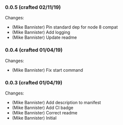 ### 0.0.5 (crafted 02/11/19)

Changes:

  * (Mike Bannister) Pin standard dep for node 8 compat
  * (Mike Bannister) Add logging
  * (Mike Bannister) Update readme

### 0.0.4 (crafted 01/04/19)

Changes:

  * (Mike Bannister) Fix start command

### 0.0.3 (crafted 01/04/19)

Changes:

  * (Mike Bannister) Add description to manifest
  * (Mike Bannister) Add CI badge
  * (Mike Bannister) Correct readme
  * (Mike Bannister) Initial
